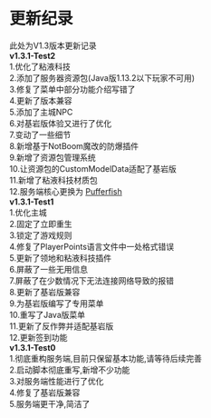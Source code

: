 # 更新纪录
此处为V1.3版本更新记录<br>
**v1.3.1-Test2**<br>
1.优化了粘液科技<br>
2.添加了服务器资源包(Java版1.13.2以下玩家不可用)<br>
3.修复了菜单中部分功能介绍写错了<br>
4.更新了版本兼容<br>
5.添加了主城NPC<br>
6.对基岩版体验又进行了优化<br>
7.变动了一些细节<br>
8.新增基于NotBoom魔改的防爆插件<br>
9.新增了资源包管理系统<br>
10.让资源包的CustomModelData适配了基岩版<br>
11.新增了粘液科技材质包<br>
12.服务端核心更换为 [Pufferfish](https://github.com/pufferfish-gg/Pufferfish)<br>
**v1.3.1-Test1**<br>
1.优化主城<br>
2.固定了立即重生<br>
3.锁定了游戏规则<br>
4.修复了PlayerPoints语言文件中一处格式错误<br>
5.更新了领地和粘液科技插件<br>
6.屏蔽了一些无用信息<br>
7.屏蔽了在少数情况下无法连接网络导致的报错<br>
8.更新了基岩版兼容<br>
9.为基岩版编写了专用菜单<br>
10.重写了Java版菜单<br>
11.更新了反作弊并适配基岩版<br>
12.更新签到功能<br>
**v1.3.1-Test0**<br>
1.彻底重构服务端,目前只保留基本功能,请等待后续完善<br>
2.启动脚本彻底重写,新增不少功能<br>
3.对服务端性能进行了优化<br>
4.修复了基岩版兼容<br>
5.服务端更干净,简洁了<br>
